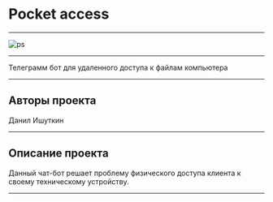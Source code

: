 # Pocket access
***
![ps](https://user-images.githubusercontent.com/102649017/204088752-65c8456b-e4b1-4097-9c62-0f9a0092f6d8.png)
***
Телеграмм бот для удаленного доступа к файлам компьютера 
***
## Авторы проекта
Данил Ишуткин
***
## Описание проекта
Данный чат-бот решает проблему физического доступа клиента к своему техническому устройству. 
***


